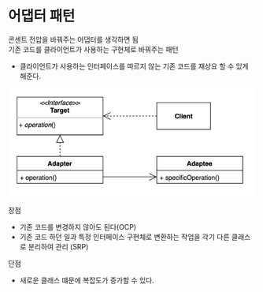 # 어댑터 패턴

콘센트 전압을 바꿔주는 어댑터를 생각하면 됨  
기존 코드를 클라이언트가 사용하는 구현체로 바꿔주는 패턴  
* 클라이언트가 사용하는 인터페이스를 따르지 않는 기존 코드를 재상요 할 수 있게 해준다.  

![Adapter](./image/Adapter.png) 



장점  
* 기존 코드를 변경하지 않아도 된다(OCP)  
* 기존 코드 하던 일과 특정 인터페이스 구현체로 변환하는 작업을 각기 다른 클래스로 분리하여 관리 (SRP)  

단점  
* 새로운 클래스 떄문에 복잡도가 증가할 수 있다.  
